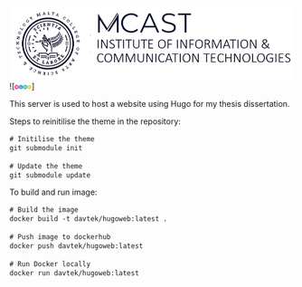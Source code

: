 ![Alt text](Readme-content/mcast.png)
![<img src="./Readme-content/hugo.png" width="30" />]

This server is used to host a website using Hugo for my thesis dissertation.

Steps to reinitilise the theme in the repository:

    # Initilise the theme
    git submodule init

    # Update the theme
    git submodule update


To build and run image:

    # Build the image
    docker build -t davtek/hugoweb:latest .

    # Push image to dockerhub
    docker push davtek/hugoweb:latest

    # Run Docker locally
    docker run davtek/hugoweb:latest
